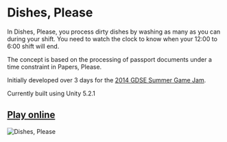 # Dishes, Please

In Dishes, Please, you process dirty dishes by washing as many as you can during your shift. You need to watch the clock to know when your 12:00 to 6:00 shift will end.

The concept is based on the processing of passport documents under a time constraint in Papers, Please.

Initially developed over 3 days for the [2014 GDSE Summer Game Jam](http://meta.gamedev.stackexchange.com/questions/1637/the-2014-gdse-summer-game-jam).

Currently built using Unity 5.2.1

## [Play online](https://costava.github.io/Dishes-Please/play/play.html)

![Dishes, Please](http://i.imgur.com/XBYXyK1.png)
